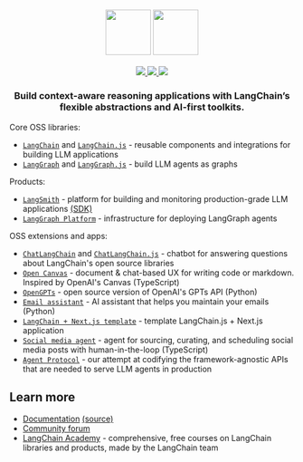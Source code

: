 <h3 align="center">
  <img
    src="https://raw.githubusercontent.com/langchain-ai/.github/main/profile/logo-light.svg#gh-dark-mode-only"
    height="80"
  />
  <img
    src="https://raw.githubusercontent.com/langchain-ai/.github/main/profile/logo-dark.svg#gh-light-mode-only"
    height="80"
  />
</h3>

<div>
  <p align="center">
    <a
    href="https://twitter.com/langchainai">
        <img src="https://img.shields.io/badge/X/Twitter-000000?style=for-the-badge&logo=x&logoColor=white&logoSize=auto" />
    </a>
    <a href="https://www.linkedin.com/company/langchain/">
        <img src="https://img.shields.io/badge/LinkedIn-0077B5?style=for-the-badge&logo=langchain&logoColor=white&logoSize=auto" />
    </a>
    <a href="https://www.youtube.com/@LangChain">
        <img src="https://img.shields.io/badge/YouTube-FF0000?style=for-the-badge&logo=youtube&logoColor=white&logoSize=auto" />
    </a>
  </p>
</div>

<h3 align="center">
  <p>Build context-aware reasoning applications with LangChain’s flexible abstractions and AI-first toolkits.</p>
</h3>

Core OSS libraries:
- [`LangChain`](https://github.com/langchain-ai/langchain) and [`LangChain.js`](https://github.com/langchain-ai/langchainjs) - reusable components and integrations for building LLM applications
- [`LangGraph`](https://github.com/langchain-ai/langgraph) and [`LangGraph.js`](https://github.com/langchain-ai/langgraphjs) - build LLM agents as graphs

Products:
- [`LangSmith`](https://docs.smith.langchain.com) - platform for building and monitoring production-grade LLM applications [(SDK)](https://github.com/langchain-ai/langsmith-sdk)
- [`LangGraph Platform`](https://langchain-ai.github.io/langgraph/concepts/langgraph_platform/) - infrastructure for deploying LangGraph agents

OSS extensions and apps:
- [`ChatLangChain`](https://github.com/langchain-ai/chat-langchain) and [`ChatLangChain.js`](https://github.com/langchain-ai/chat-langchainjs) - chatbot for answering questions about LangChain's open source libraries
- [`Open Canvas`](https://github.com/langchain-ai/open-canvas) - document & chat-based UX for writing code or markdown. Inspired by OpenAI's Canvas (TypeScript)
- [`OpenGPTs`](https://github.com/langchain-ai/opengpts) - open source version of OpenAI's GPTs API (Python)
- [`Email assistant`](https://github.com/langchain-ai/executive-ai-assistant) - AI assistant that helps you maintain your emails (Python)
- [`LangChain + Next.js template`](https://github.com/langchain-ai/langchain-nextjs-template) - template LangChain.js + Next.js application 
- [`Social media agent`](https://github.com/langchain-ai/social-media-agent) - agent for sourcing, curating, and scheduling social media posts with human-in-the-loop (TypeScript)
- [`Agent Protocol`](https://github.com/langchain-ai/agent-protocol) - our attempt at codifying the framework-agnostic APIs that are needed to serve LLM agents in production

## Learn more

- [Documentation](https://docs.langchain.com/) [(source)](https://github.com/langchain-ai/docs)
- [Community forum](https://forum.langchain.com/)
- [LangChain Academy](https://academy.langchain.com/) - comprehensive, free courses on LangChain libraries and products, made by the LangChain team
